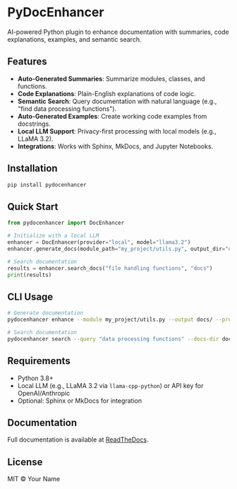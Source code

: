 # PyDocEnhancer

AI-powered Python plugin to enhance documentation with summaries, code explanations, examples, and semantic search.

## Features
- **Auto-Generated Summaries**: Summarize modules, classes, and functions.
- **Code Explanations**: Plain-English explanations of code logic.
- **Semantic Search**: Query documentation with natural language (e.g., "find data processing functions").
- **Auto-Generated Examples**: Create working code examples from docstrings.
- **Local LLM Support**: Privacy-first processing with local models (e.g., LLaMA 3.2).
- **Integrations**: Works with Sphinx, MkDocs, and Jupyter Notebooks.

## Installation
```bash
pip install pydocenhancer
```

## Quick Start
```python
from pydocenhancer import DocEnhancer

# Initialize with a local LLM
enhancer = DocEnhancer(provider="local", model="llama3.2")
enhancer.generate_docs(module_path="my_project/utils.py", output_dir="docs")

# Search documentation
results = enhancer.search_docs("file handling functions", "docs")
print(results)
```

## CLI Usage
```bash
# Generate documentation
pydocenhancer enhance --module my_project/utils.py --output docs/ --provider local --model llama3.2

# Search documentation
pydocenhancer search --query "data processing functions" --docs-dir docs/
```

## Requirements
- Python 3.8+
- Local LLM (e.g., LLaMA 3.2 via `llama-cpp-python`) or API key for OpenAI/Anthropic
- Optional: Sphinx or MkDocs for integration

## Documentation
Full documentation is available at [ReadTheDocs](https://pydocenhancer.readthedocs.io).

## License
MIT © Your Name 